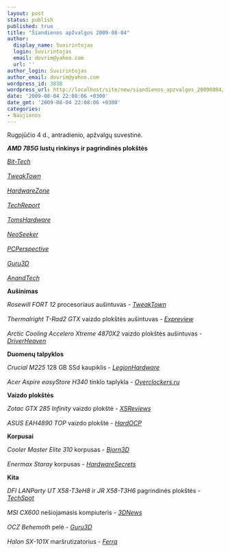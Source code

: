 ```yaml
---
layout: post
status: publish
published: true
title: "Šiandienos apžvalgos 2009-08-04"
author:
  display_name: Suvirintojas
  login: Suvirintojas
  email: dovrim@yahoo.com
  url: ''
author_login: Suvirintojas
author_email: dovrim@yahoo.com
wordpress_id: 3838
wordpress_url: http://localhost/site/new/siandienos_apzvalgos_20090804/
date: '2009-08-04 22:08:06 +0300'
date_gmt: '2009-08-04 22:08:06 +0300'
categories:
- Naujienos
---
```

<p>Rugpjūčio 4 d., antradienio, apžvalgų suvestinė.</p>
<p><b><i>AMD 785G</i> lustų rinkinys ir pagrindinės plokštės</b></p>
<p><i><a class="ns" href="http://www.bit-tech.net/hardware/motherboards/2009/08/04/gigabyte-ga-ma785gmt-ud2h-review/1">Bit-Tech</a></i><br />
<br /><i><a class="ns" href="http://www.tweaktown.com/reviews/2856/gigabyte_ma785gpm_ud2h_785g_am3_motherboard/index.html">TweakTown</a></i><br />
<br /><i><a class="ns" href="http://hardwarezone.com/articles/view.php?cid=6&id=2974">HardwareZone</a></i><br />
<br /><i><a class="ns" href="http://www.techreport.com/articles.x/17328">TechReport</a></i><br />
<br /><i><a class="ns" href="http://www.tomshardware.com/reviews/amd-785g-chipset,2381.html">TomsHardware</a></i><br />
<br /><i><a class="ns" href="http://neoseeker.com/Articles/Hardware/Reviews/785g/">NeoSeeker</a></i><br />
<br /><i><a class="ns" href="http://www.pcper.com/article.php?aid=757&type=expert">PCPerspective</a></i><br />
<br /><i><a class="ns" href="http://www.guru3d.com/article/amd-785g-chipset-review-ecs-a785gmm-test/">Guru3D</a></i><br />
<br /><i><a class="ns" href="http://www.anandtech.com/mb/showdoc.aspx?i=3615">AnandTech</a></i></p>
<p><b>Aušinimas</b></p>
<p><i>Rosewill FORT 12</i> procesoriaus aušintuvas - <i><a class="ns" href="http://www.tweaktown.com/reviews/2857/rosewill_fort_120_rcx_shdt120x1_cpu_cooler/index.html">TweakTown</a></i><br />
<br /><i>Thermalright T-Rad2 GTX</i> vaizdo plokštės aušintuvas - <i><a class="ns" href="http://en.expreview.com/2009/08/04/exclusive-review-of-thermalright-t-rad2-gtx-vga-cooler.html#more-4572">Expreview</a></i><br />
<br /><i>Arctic Cooling Accelero Xtreme 4870X2</i> vaizdo plokštės aušintuvas - <i><a class="ns" href="http://www.driverheaven.net/reviews.php?reviewid=818">DriverHeaven</a></i></p>
<p><b>Duomenų talpyklos</b></p>
<p><i>Crucial M225</i> 128 GB SSd kaupiklis - <i><a class="ns" href="http://www.legionhardware.com/document.php?id=850">LegionHardware</a></i><br />
<br /><i>Acer Aspire easyStore H340</i> tinklo taplykla - <i><a class="ns" href="http://www.overclockers.ru/lab/33754.shtml">Overclockers.ru</a></i></p>
<p><b>Vaizdo plokštės</b></p>
<p><i>Zotac GTX 285 Infinity</i> vaizdo plokštė - <i><a class="ns" href="http://www.xsreviews.co.uk/reviews/graphics-cards/zotac-gtx-285-infinity/">XSReviews</a></i><br />
<br /><i>ASUS EAH4890 TOP</i> vaizdo plokštė - <i><a class="ns" href="http://enthusiast.hardocp.com/article/2009/08/03/asus_eah4890_top_video_card">HardOCP</a></i></p>
<p><b>Korpusai</b></p>
<p><i>Cooler Master Elite 310</i> korpusas - <i><a class="ns" href="http://www.bjorn3d.com/read.php?cID=1631">Bjorn3D</a></i><br />
<br /><i>Enermax Staray</i> korpusas - <i><a class="ns" href="http://www.hardwaresecrets.com/article/778">HardwareSecrets</a></i></p>
<p><b>Kita</b></p>
<p><i>DFI LANParty UT X58-T3eH8</i> ir <i>JR X58-T3H6</i> pagrindinės plokštės - <i><a class="ns" href="http://www.techspot.com/review/179-dfi-lanparty-x58-motherboards/">TechSpot</a></i><br />
<br /><i>MSI CX600</i> nešiojamasis kompiuteris - <i><a class="ns" href="http://www.3dnews.ru/mobile/msi_cx600/">3DNews</a></i><br />
<br /><i>OCZ Behemoth</i> pelė - <i><a class="ns" href="http://www.guru3d.com/article/ocz-behemoth-game-mouse-review/">Guru3D</a></i><br />
<br /><i>Halon SX-101X</i> maršrutizatorius - <i><a class="ns" href="http://www.ferra.ru/online/networks/89355/">Ferra</a></i></p>
